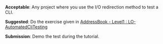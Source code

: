 <div id="introduction_what">
  <include src="../../book/testing/introduction/what/q-essay-relateConcepts.md" />
</div>


<div id="testingTypes_regressionTesting_what">
  <include src="../../book/testing/testingTypes/regressionTesting/what/q-essay-explain.md" />
</div>


<div id="testAutomation_testingTextUis">

**Acceptable**: Any project where you use the I/O redirection method to test a CLI.

**Suggested**: Do the exercise given in [AddressBook - Level1 : LO-AutomatedCliTesting]({{module_org}}/addressbook-level1#automate-cli-testing-lo-automatedclitesting) 

**Submission**: Demo the test during the tutorial.
</div>


<div id="testingTypes_developerTesting_why">

<include src="../../book/testing/testingTypes/developerTesting/why/q-essay-why.md" />

</div>
